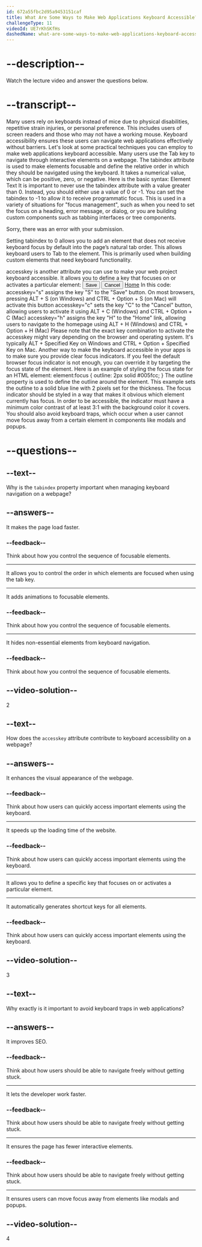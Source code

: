 ```yaml
---
id: 672a55fbc2d95a9453151caf
title: What Are Some Ways to Make Web Applications Keyboard Accessible?
challengeType: 11
videoId: UE7rKhSKfHs
dashedName: what-are-some-ways-to-make-web-applications-keyboard-accessible
---
```


# --description--

Watch the lecture video and answer the questions below.

# --transcript--

Many users rely on keyboards instead of mice due to physical disabilities, repetitive strain injuries, or personal preference. This includes users of screen readers and those who may not have a working mouse.
Keyboard accessibility ensures these users can navigate web applications effectively without barriers.
Let's look at some practical techniques you can employ to make web applications keyboard accessible.
Many users use the Tab key to navigate through interactive elements on a webpage.
The tabindex attribute is used to make elements focusable and define the relative order in which they should be navigated using the keyboard. It takes a numerical value, which can be positive, zero, or negative.
Here is the basic syntax:
<element tabindex="number">Element Text</element>
It is important to never use the tabindex attribute with a value greater than 0. Instead, you should either use a value of 0 or -1.
You can set the tabindex to -1 to allow it to receive programmatic focus. This is used in a variety of situations for "focus management", such as when you need to set the focus on a heading, error message, or dialog, or you are building custom components such as tabbing interfaces or tree components.
<p tabindex="-1">Sorry, there was an error with your submission.</p>
Setting tabindex to 0 allows you to add an element that does not receive keyboard focus by default into the page’s natural tab order. This allows keyboard users to Tab to the element. This is primarily used when building custom elements that need keyboard functionality. 
<div role="combobox" tabindex="0">

accesskey is another attribute you can use to make your web project keyboard accessible. It allows you to define a key that focuses on or activates a particular element:
<button accesskey="s">Save</button>
<button accesskey="c">Cancel</button>
<a href="index.html" accesskey="h">Home</a>
In this code:
accesskey="s" assigns the key "S" to the "Save" button. On most browsers, pressing ALT + S (on Windows) and CTRL + Option + S (on Mac) will activate this button
accesskey="c" sets the key "C" to the "Cancel" button, allowing users to activate it using ALT + C (Windows) and CTRL + Option + C (Mac)
accesskey="h" assigns the key "H" to the "Home" link, allowing users to navigate to the homepage using ALT + H (Windows) and CTRL + Option + H (Mac)
Please note that the exact key combination to activate the accesskey might vary depending on the browser and operating system. It's typically ALT + Specified Key on Windows and CTRL + Option + Specified Key on Mac.
Another way to make the keyboard accessible in your apps is to make sure you provide clear focus indicators. If you feel the default browser focus indicator is not enough, you can override it by targeting the focus state of the element.
Here is an example of styling the focus state for an HTML element:
element:focus {
  outline: 2px solid #005fcc;
}
The outline property is used to define the outline around the element. This example sets the outline to a solid blue line with 2 pixels set for the thickness. The focus indicator should be styled in a way that makes it obvious which element currently has focus. In order to be accessible, the indicator must have a minimum color contrast of at least 3:1 with the background color it covers. 
You should also avoid keyboard traps, which occur when a user cannot move focus away from a certain element in components like modals and popups.

# --questions--

## --text--

Why is the `tabindex` property important when managing keyboard navigation on a webpage?

## --answers--

It makes the page load faster.

### --feedback--

Think about how you control the sequence of focusable elements.

---

It allows you to control the order in which elements are focused when using the tab key.

---

It adds animations to focusable elements.

### --feedback--

Think about how you control the sequence of focusable elements.

---

It hides non-essential elements from keyboard navigation.

### --feedback--

Think about how you control the sequence of focusable elements.

## --video-solution--

2

## --text--

How does the `accesskey` attribute contribute to keyboard accessibility on a webpage?

## --answers--

It enhances the visual appearance of the webpage.

### --feedback--

Think about how users can quickly access important elements using the keyboard.

---

It speeds up the loading time of the website.

### --feedback--

Think about how users can quickly access important elements using the keyboard.

---

It allows you to define a specific key that focuses on or activates a particular element.

---

It automatically generates shortcut keys for all elements.

### --feedback--

Think about how users can quickly access important elements using the keyboard.

## --video-solution--

3

## --text--

Why exactly is it important to avoid keyboard traps in web applications?

## --answers--

It improves SEO.

### --feedback--

Think about how users should be able to navigate freely without getting stuck.

---

It lets the developer work faster.

### --feedback--

Think about how users should be able to navigate freely without getting stuck.

---

It ensures the page has fewer interactive elements.

### --feedback--

Think about how users should be able to navigate freely without getting stuck.

---

It ensures users can move focus away from elements like modals and popups.

## --video-solution--

4
